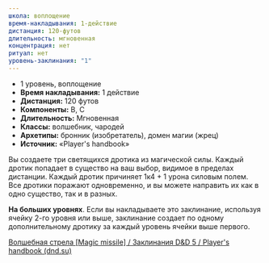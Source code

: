 ```yaml
---
школа: воплощение
время-накладывания: 1-действие
дистанция: 120-футов
длительность: мгновенная
концентрация: нет
ритуал: нет
уровень-заклинания: "1"
---
```

- 1 уровень, воплощение
- **Время накладывания:** 1 действие
- **Дистанция:** 120 футов
- **Компоненты:** В, С
- **Длительность:** Мгновенная
- **Классы:** волшебник, чародей
- **Архетипы:** бронник (изобретатель), домен магии (жрец)
- **Источник:** «Player's handbook»

Вы создаете три светящихся дротика из магической силы. Каждый дротик попадает в существо на ваш выбор, видимое в пределах дистанции. Каждый дротик причиняет 1к4 + 1 урона силовым полем. Все дротики поражают одновременно, и вы можете направить их как в одно существо, так и в разных.

**На больших уровнях**. Если вы накладываете это заклинание, используя ячейку 2-го уровня или выше, заклинание создает по одному дополнительному дротику за каждый уровень ячейки выше первого.

[Волшебная стрела [Magic missile] / Заклинания D&D 5 / Player's handbook (dnd.su)](https://dnd.su/spells/27-magic_missile/)